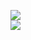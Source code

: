 [![](https://img.shields.io/badge/Made%20With-Github%20Spray-lightgrey.svg?style=for-the-badge&logo=github)](https://github.com/Annihil/github-spray#2519)  
[![](https://i.imgur.com/2DrTn0Z.gif)](https://github.com/Annihil/github-spray)